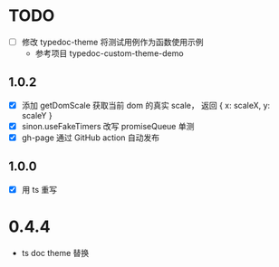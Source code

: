 # TODO
- [ ] 修改 typedoc-theme 将测试用例作为函数使用示例
  - 参考项目 typedoc-custom-theme-demo

## 1.0.2
- [x] 添加 getDomScale 获取当前 dom 的真实 scale， 返回 { x: scaleX, y: scaleY }
- [x] sinon.useFakeTimers 改写 promiseQueue 单测
- [x] gh-page 通过 GitHub action 自动发布

## 1.0.0
- [x] 用 ts 重写
# 0.4.4
- ts doc theme 替换